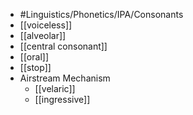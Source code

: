 - #Linguistics/Phonetics/IPA/Consonants
- [[voiceless]]
- [[alveolar]]
- [[central consonant]]
- [[oral]]
- [[stop]]
- Airstream Mechanism
	- [[velaric]]
	- [[ingressive]]
